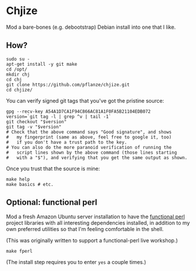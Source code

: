 # Chjize

Mod a bare-bones (e.g. debootstrap) Debian install into one that I
like.

## How?

    sudo su -
    apt-get install -y git make
    cd /opt/
    mkdir chj
    cd chj
    git clone https://github.com/pflanze/chjize.git
    cd chjize/
    
You can verify signed git tags that you've got the pristine source:

    gpg --recv-key A54A1D7CA1F94C866AC81A1F0FA5B21104EDB072
    version=`git tag -l | grep ^v | tail -1`
    git checkout "$version"
    git tag -v "$version"
    # Check that the above command says "Good signature", and shows
    #   my fingerprint (same as above, feel free to google it, too)
    #   if you don't have a trust path to the key.
    # You can also do the more paranoid verification of running the
    #   script lines shown by the above command (those lines starting 
    #   with a "$"), and verifying that you get the same output as shown.

Once you trust that the source is mine:
    
    make help
    make basics # etc.

## Optional: functional perl

Mod a fresh Amazon Ubuntu server installation to have the [functional
perl](http://functional-perl.org/) project libraries with all
interesting dependencies installed, in addition to my own preferred
utilities so that I'm feeling comfortable in the shell.

(This was originally written to support a functional-perl live
workshop.)

    make fperl

(The install step requires you to enter `yes` a couple times.)
